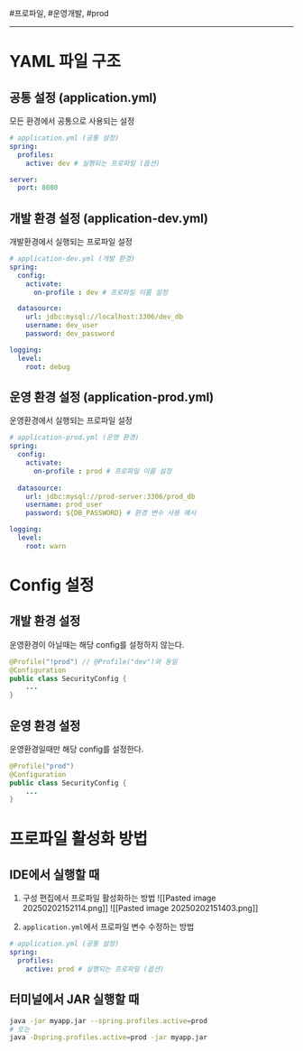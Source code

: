#프로파일, #운영개발, #prod

---

# YAML 파일 구조
## 공통 설정 (application.yml)
모든 환경에서 공통으로 사용되는 설정
```yaml
# application.yml (공통 설정)
spring:
  profiles:
    active: dev # 실행되는 프로파일 (옵션)

server:
  port: 8080
```

## 개발 환경 설정 (application-dev.yml)
개발환경에서 실행되는 프로파일 설정
```yaml
# application-dev.yml (개발 환경)
spring:
  config:
    activate:
	  on-profile : dev # 프로파일 이름 설정

  datasource:
    url: jdbc:mysql://localhost:3306/dev_db
    username: dev_user
    password: dev_password

logging:
  level:
    root: debug
```

## 운영 환경 설정 (application-prod.yml)
운영환경에서 실행되는 프로파일 설정
```yaml
# application-prod.yml (운영 환경)
spring:
  config:
    activate:
	  on-profile : prod # 프로파일 이름 설정
	  
  datasource:
    url: jdbc:mysql://prod-server:3306/prod_db
    username: prod_user
    password: ${DB_PASSWORD} # 환경 변수 사용 예시

logging:
  level:
    root: warn
```



# Config 설정
## 개발 환경 설정
운영환경이 아닐때는 해당 config를 설정하지 않는다.
```java
@Profile("!prod") // @Profile("dev")와 동일
@Configuration  
public class SecurityConfig {
	...
}
```

## 운영 환경 설정
운영환경일때만 해당 config를 설정한다.
```java
@Profile("prod")
@Configuration  
public class SecurityConfig {
	...
}
```


# 프로파일 활성화 방법
## IDE에서 실행할 때
1) 구성 편집에서 프로파일 활성화하는 방법
![[Pasted image 20250202152114.png]]
![[Pasted image 20250202151403.png]]

2) `application.yml`에서 프로파일 변수 수정하는 방법
```yaml
# application.yml (공통 설정)
spring:
  profiles:
    active: prod # 실행되는 프로파일 (옵션)
```


## 터미널에서 JAR 실행할 때
```bash
java -jar myapp.jar --spring.profiles.active=prod
# 또는
java -Dspring.profiles.active=prod -jar myapp.jar
```


